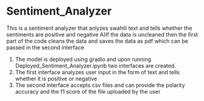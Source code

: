 # Sentiment_Analyzer
This is a sentiment analyzer that anlyzes swahili text and tells whether the sentiments are positive and negative
A)If the data is uncleaned then the first part of the code cleans the data and saves the data as pdf which can be passed in the second interface

1. The model is deployed using gradio and upon running Deployed_Sentiment_Analyzer.ipynb two interfaces are created.
2. The first interface analyzes user input in the form of text and tells whether it is positive or negative
3. The second interface accepts csv files and can provide the polarity accuracy and the f1 score of the file uploaded by the user
